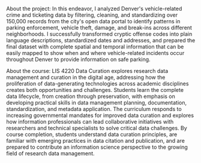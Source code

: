 About the project:
In this endeavor, I analyzed Denver's vehicle-related crime and ticketing data by filtering, cleaning, and standardizing over 150,000 records from the city's open data portal to identify patterns in parking enforcement, vehicle theft, damage, and break-ins across different neighborhoods. I successfully transformed cryptic offense codes into plain language descriptions, standardized dates and addresses, and prepared the final dataset with complete spatial and temporal information that can be easily mapped to show when and where vehicle-related incidents occur throughout Denver to provide information on safe parking.

About the course:
LIS 4220 Data Curation explores research data management and curation in the digital age, addressing how the proliferation of data-generating technologies across academic disciplines creates both opportunities and challenges. Students learn the complete data lifecycle, from creation through preservation, with emphasis on developing practical skills in data management planning, documentation, standardization, and metadata application. The curriculum responds to increasing governmental mandates for improved data curation and explores how information professionals can lead collaborative initiatives with researchers and technical specialists to solve critical data challenges. By course completion, students understand data curation principles, are familiar with emerging practices in data citation and publication, and are prepared to contribute an information science perspective to the growing field of research data management.

